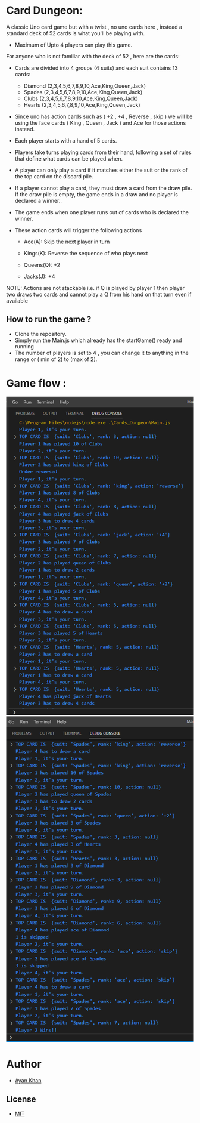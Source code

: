 
# Card Dungeon:

A classic Uno card game but with a twist , no uno cards here , instead a standard deck of 52 cards is what you'll be playing with.

- Maximum of Upto 4 players can play this game.

For anyone who is not familiar with the deck of 52 , here are the cards:
- Cards are divided into 4 groups (4 suits) and each suit contains 13 cards:
    - Diamond   (2,3,4,5,6,7,8,9,10,Ace,King,Queen,Jack)
    - Spades    (2,3,4,5,6,7,8,9,10,Ace,King,Queen,Jack)
    - Clubs     (2,3,4,5,6,7,8,9,10,Ace,King,Queen,Jack)
    - Hearts    (2,3,4,5,6,7,8,9,10,Ace,King,Queen,Jack)

- Since uno has action cards such as ( +2 , +4 , Reverse , skip ) we will be using the face cards ( King , Queen , Jack ) and Ace for those actions instead.

- Each player starts with a hand of 5 cards.


- Players take turns playing cards from their hand, following a set of rules that define what cards can be played when.

- A player can only play a card if it matches either the suit or the rank of the top card on the discard pile.

- If a player cannot play a card, they must draw a card from the draw pile. If the draw pile is empty, the game ends in a draw and no player is declared a winner..

- The game ends when one player runs out of cards who is declared the winner.

- These action cards will trigger the following actions

    - Ace(A): Skip the next player in turn

    - Kings(K): Reverse the sequence of who plays next 

    - Queens(Q): +2

    - Jacks(J): +4

NOTE: Actions are not stackable i.e. if Q is played by player 1 then player two draws two cards and cannot play a Q from his hand on that turn even if available

## How to run the game ?

- Clone the repository.
- Simply run the Main.js which already has the startGame() ready and running
- The number of players is set to 4 , you can change it to anything in the range or ( min of 2) to (max of 2).

# Game flow :

![Game Flow](./Cards_Dungeon/assets/swig1.png "Cards Dungeon")
![Game Flow](./Cards_Dungeon//assets/swig2.png "Cards Dungeon")

# Author

- [Ayan Khan](https://github.com/ayankhan21)

## License

- [MIT](https://opensource.org/license/mit/)